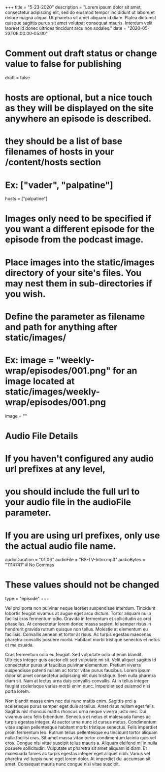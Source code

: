 +++
title = "5-23-2020"
description = "Lorem ipsum dolor sit amet, consectetur adipiscing elit, sed do eiusmod tempor incididunt ut labore et dolore magna aliqua. Ut pharetra sit amet aliquam id diam. Platea dictumst quisque sagittis purus sit amet volutpat consequat mauris. Interdum velit laoreet id donec ultrices tincidunt arcu non sodales."
date = "2020-05-23T06:00:00-05:00"

# Comment out draft status or change value to false for publishing
draft = false

# hosts are optional, but a nice touch as they will be displayed on the site anywhere an episode is described.
# they should be a list of base filenames of hosts in your /content/hosts section
# Ex: ["vader", "palpatine"]
hosts = ["palpatine"]

# Images only need to be specified if you want a different episode for the episode from the podcast image.
# Place images into the static/images directory of your site's files. You may nest them in sub-directories if you wish.
# Define the parameter as filename and path for anything after static/images/
# Ex: image = "weekly-wrap/episodes/001.png" for an image located at static/images/weekly-wrap/episodes/001.png
image = ""

# Audio File Details
# If you haven't configured any audio url prefixes at any level,
# you should include the full url to your audio file in the audioFile parameter.
# If you are using url prefixes, only use the actual audio file name.
audioDuration = "01:06"
audioFile = "BS-TV-Intro.mp3"
audioBytes = "1114741" # No Commas


# These values should not be changed
type = "episode"
+++

Vel orci porta non pulvinar neque laoreet suspendisse interdum. Tincidunt lobortis feugiat vivamus at augue eget arcu dictum. Tortor aliquam nulla facilisi cras fermentum odio. Gravida in fermentum et sollicitudin ac orci phasellus. At consectetur lorem donec massa sapien. Id semper risus in hendrerit gravida rutrum quisque non tellus. Molestie at elementum eu facilisis. Convallis aenean et tortor at risus. Ac turpis egestas maecenas pharetra convallis posuere morbi. Habitant morbi tristique senectus et netus et malesuada.

Cras fermentum odio eu feugiat. Sed vulputate odio ut enim blandit. Ultricies integer quis auctor elit sed vulputate mi sit. Velit aliquet sagittis id consectetur purus ut faucibus pulvinar elementum. Pretium viverra suspendisse potenti nullam ac tortor vitae purus faucibus. Lorem ipsum dolor sit amet consectetur adipiscing elit duis tristique. Sem nulla pharetra diam sit. Nam at lectus urna duis convallis convallis. At in tellus integer feugiat scelerisque varius morbi enim nunc. Imperdiet sed euismod nisi porta lorem.

Non blandit massa enim nec dui nunc mattis enim. Sagittis orci a scelerisque purus semper eget duis at tellus. Amet risus nullam eget felis. Sagittis nisl rhoncus mattis rhoncus urna neque viverra justo nec. Dui vivamus arcu felis bibendum. Senectus et netus et malesuada fames ac turpis egestas integer. At auctor urna nunc id cursus metus. Condimentum vitae sapien pellentesque habitant morbi tristique senectus. Felis imperdiet proin fermentum leo. Rutrum tellus pellentesque eu tincidunt tortor aliquam nulla facilisi cras. Sit amet massa vitae tortor condimentum lacinia quis vel eros. Congue nisi vitae suscipit tellus mauris a. Aliquam eleifend mi in nulla posuere sollicitudin. Vulputate ut pharetra sit amet aliquam id diam. Et malesuada fames ac turpis egestas integer eget aliquet nibh. Varius vel pharetra vel turpis nunc eget lorem dolor. At imperdiet dui accumsan sit amet. Consequat mauris nunc congue nisi vitae suscipit.
